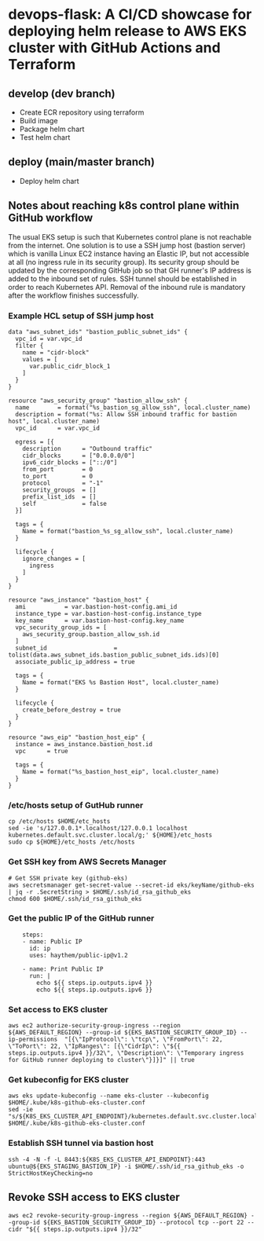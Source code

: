 # devops-flask: A CI/CD showcase for deploying helm release to AWS EKS cluster with GitHub Actions and Terraform
## develop (dev branch)
- Create ECR repository using terraform
- Build image
- Package helm chart
- Test helm chart
## deploy (main/master branch)
- Deploy helm chart
## Notes about reaching k8s control plane within GitHub workflow
The usual EKS setup is such that Kubernetes control plane is not reachable from the internet. One solution is to use a SSH jump host (bastion server) which is vanilla Linux EC2 instance having an Elastic IP, but not accessible at all (no ingress rule in its security group). Its security group should be updated by the corresponding GitHub job so that GH runner's IP address is added to the inbound set of rules. SSH tunnel should be established in order to reach Kubernetes API. Removal of the inbound rule is mandatory after the workflow finishes successfully.
### Example HCL setup of SSH jump host
```
data "aws_subnet_ids" "bastion_public_subnet_ids" {
  vpc_id = var.vpc_id
  filter {
    name = "cidr-block"
    values = [
      var.public_cidr_block_1
    ]
  }
}

resource "aws_security_group" "bastion_allow_ssh" {
  name        = format("%s_bastion_sg_allow_ssh", local.cluster_name)
  description = format("%s: Allow SSH inbound traffic for bastion host", local.cluster_name)
  vpc_id      = var.vpc_id

  egress = [{
    description      = "Outbound traffic"
    cidr_blocks      = ["0.0.0.0/0"]
    ipv6_cidr_blocks = ["::/0"]
    from_port        = 0
    to_port          = 0
    protocol         = "-1"
    security_groups  = []
    prefix_list_ids  = []
    self             = false
  }]

  tags = {
    Name = format("bastion_%s_sg_allow_ssh", local.cluster_name)
  }

  lifecycle {
    ignore_changes = [
      ingress
    ]
  }
}

resource "aws_instance" "bastion_host" {
  ami           = var.bastion-host-config.ami_id
  instance_type = var.bastion-host-config.instance_type
  key_name      = var.bastion-host-config.key_name
  vpc_security_group_ids = [
    aws_security_group.bastion_allow_ssh.id
  ]
  subnet_id                   = tolist(data.aws_subnet_ids.bastion_public_subnet_ids.ids)[0]
  associate_public_ip_address = true

  tags = {
    Name = format("EKS %s Bastion Host", local.cluster_name)
  }

  lifecycle {
    create_before_destroy = true
  }
}

resource "aws_eip" "bastion_host_eip" {
  instance = aws_instance.bastion_host.id
  vpc      = true

  tags = {
    Name = format("%s_bastion_host_eip", local.cluster_name)
  }
}

```

### /etc/hosts setup of GutHub runner
```
cp /etc/hosts $HOME/etc_hosts
sed -ie 's/127.0.0.1*.localhost/127.0.0.1 localhost kubernetes.default.svc.cluster.local/g;' ${HOME}/etc_hosts
sudo cp ${HOME}/etc_hosts /etc/hosts
```
### Get SSH key from AWS Secrets Manager
```
# Get SSH private key (github-eks)
aws secretsmanager get-secret-value --secret-id eks/keyName/github-eks | jq -r .SecretString > $HOME/.ssh/id_rsa_github_eks
chmod 600 $HOME/.ssh/id_rsa_github_eks
```
### Get the public IP of the GitHub runner
```
    steps:
    - name: Public IP
      id: ip
      uses: haythem/public-ip@v1.2

    - name: Print Public IP
      run: |
        echo ${{ steps.ip.outputs.ipv4 }}
        echo ${{ steps.ip.outputs.ipv6 }}
```
### Set access to EKS cluster
```
aws ec2 authorize-security-group-ingress --region ${AWS_DEFAULT_REGION} --group-id ${EKS_BASTION_SECURITY_GROUP_ID} --ip-permissions  "[{\"IpProtocol\": \"tcp\", \"FromPort\": 22, \"ToPort\": 22, \"IpRanges\": [{\"CidrIp\": \"${{ steps.ip.outputs.ipv4 }}/32\", \"Description\": \"Temporary ingress for GitHub runner deploying to cluster\"}]}]" || true
```
### Get kubeconfig for EKS cluster
```
aws eks update-kubeconfig --name eks-cluster --kubeconfig $HOME/.kube/k8s-github-eks-cluster.conf
sed -ie "s/${K8S_EKS_CLUSTER_API_ENDPOINT}/kubernetes.default.svc.cluster.local:8443/g;" $HOME/.kube/k8s-github-eks-cluster.conf
```
### Establish SSH tunnel via bastion host
```
ssh -4 -N -f -L 8443:${K8S_EKS_CLUSTER_API_ENDPOINT}:443 ubuntu@${EKS_STAGING_BASTION_IP} -i $HOME/.ssh/id_rsa_github_eks -o StrictHostKeyChecking=no
```
## Revoke SSH access to EKS cluster
```
aws ec2 revoke-security-group-ingress --region ${AWS_DEFAULT_REGION} --group-id ${EKS_BASTION_SECURITY_GROUP_ID} --protocol tcp --port 22 --cidr "${{ steps.ip.outputs.ipv4 }}/32"
```
